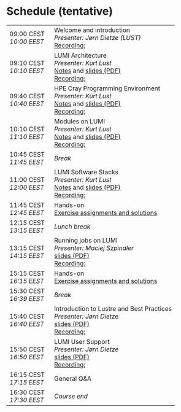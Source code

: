 # Schedule (tentative)


<table style="text-align: left;">
<tbody>
    <tr>
        <td>
            09:00 CEST&nbsp;&nbsp;
            <br/><em>10:00 EEST</em>
        </td>
        <td>
            Welcome and introduction
            <br/><em>Presenter: Jørn Dietze (LUST)</em>
            <br/><a href="../video_00_Introduction/">Recording:</a>
        </td>
    </tr>
    <tr>
        <td>
            09:10 CEST
            <br/><em>10:10 EEST</em>
        </td>
        <td>
            LUMI Architecture
            <br/><em>Presenter: Kurt Lust</em>
            <br/><a href="../01_Architecture">Notes</a>
            and
            <a href="https://462000265.lumidata.eu/1day-20230509/files/LUMI-1day-20230509-01-architecture.pdf">slides (PDF)</a>
            <br/><a href="../video_01_LUMI_Architecture/">Recording:</a>
         </td>
    </tr>
    <tr>
        <td>
            09:40 CEST
            <br/><em>10:40 EEST</em>
        </td>
        <td>
            HPE Cray Programming Environment
            <br/><em>Presenter: Kurt Lust</em>
            <br/><a href="../02_CPE">Notes</a>
            and
            <a href="https://462000265.lumidata.eu/1day-20230509/files/LUMI-1day-20230509-02-CPE.pdf">slides (PDF)</a>
            <br/><a href="../video_02_HPE_Cray_Programming_Environment/">Recording:</a>
        </td>
    </tr>
    <tr>
        <td>
            10:10 CEST
            <br/><em>11:10 EEST</em>
        </td>
        <td>
            Modules on LUMI
            <br/><em>Presenter: Kurt Lust</em>
            <br/><a href="../03_Modules">Notes</a>
            and
            <a href="https://462000265.lumidata.eu/1day-20230509/files/LUMI-1day-20230509-03-modules.pdf">slides (PDF)</a>
            <br/><a href="../video_03_Modules_on_LUMI/">Recording:</a>
        </td>
    </tr>
    <tr>
        <td>
            10:45 CEST
            <br/><em>11:45 EEST</em>
        </td>
        <td><em>Break</em></td>
    </tr>
    <tr>
        <td>
            11:00 CEST
            <br/><em>12:00 EEST</em>
        </td>
        <td>
            LUMI Software Stacks
            <br/><em>Presenter: Kurt Lust</em>
            <br/><a href="../04_Software_stacks">Notes</a>
            and
            <a href="https://462000265.lumidata.eu/1day-20230509/files/LUMI-1day-20230509-04-software.pdf">slides (PDF)</a>
            <br/><a href="../video_04_LUMI_Software_Stacks/">Recording:</a>
        </td>
    </tr>
    <tr>
        <td>
            11:45 CEST
            <br/><em>12:45 EEST</em>
        </td>
        <td>
            Hands-on
            <br/><a href="../05_Exercises_1">Exercise assignments and solutions</a>
        </td>
    </tr>
    <tr>
        <td>
            12:15 CEST
            <br/><em>13:15 EEST</em>
        </td>
        <td><em>Lunch break</em></td>
    </tr>
    <tr>
        <td>
            13:15 CEST
            <br/><em>14:15 EEST</em>
        </td>
        <td>
            Running jobs on LUMI
            <br/><em>Presenter: Maciej Szpindler</em>
            <br/>
            <!-- <a href="../06_Running_jobs">Notes</a> and-->
            <a href="https://462000265.lumidata.eu/1day-20230509/files/LUMI-1day-20230509-06-running_jobs.pdf">slides (PDF)</a>
            <br/><a href="../video_06_Running_Jobs_on_LUMI/">Recording:</a>
        </td>
    </tr>
    <tr>
        <td>
            15:15 CEST
            <br/><em>16:15 EEST</em>
        </td>
        <td>
            Hands-on
            <br/><a href="../07_Exercises_2">Exercise assignments and solutions</a>
        </td>
    </tr>
    <tr>
        <td>
            15:30 CEST
            <br/><em>16:39 EEST</em>
        </td>
        <td><em>Break</em></td>
    </tr>
    <tr>
        <td>
            15:40 CEST
            <br/><em>16:40 EEST</em>
        </td>
        <td>
            Introduction to Lustre and Best Practices
            <br/><em>Presenter: Jørn Dietze</em>
            <br/>
            <!-- <a href="../06_Running_jobs">Notes</a> and-->
            <a href="https://462000265.lumidata.eu/1day-20230509/files/LUMI-1day-20230509-08-Lustre-intro.pdf">slides (PDF)</a>
            <br/><a href="../video_08_Introduction_to_Lustre_and_Best_Practices/">Recording:</a>
        </td>
    </tr>
     <tr>
        <td>
            15:50 CEST
            <br/><em>16:50 EEST</em>
        </td>
        <td>
            LUMI User Support
            <br/><em>Presenter: Jørn Dietze</em>
            <br/>
            <!-- <a href="../06_Running_jobs">Notes</a> and-->
            <a href="https://462000265.lumidata.eu/1day-20230509/files/LUMI-1day-20230509-09-Lumi-support.pdf">slides (PDF)</a>
            <br/><a href="../video_09_LUMI_User_Support/">Recording:</a>
        </td>
    </tr>
    <tr>
        <td>
            16:15 CEST
            <br/><em>17:15 EEST</em>
        </td>
        <td>General Q&A</td>
    </tr>
    <tr>
        <td>
            16:30 CEST
            <br/><em>17:30 EEST</em>
        </td>
        <td><em>Course end</em></td>
    </tr>
</tbody>
</table>